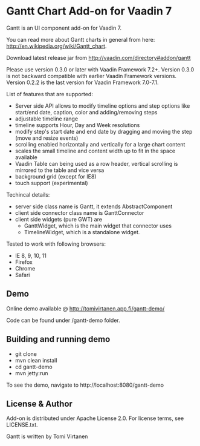 # Gantt Chart Add-on for Vaadin 7

Gantt is an UI component add-on for Vaadin 7.

You can read more about Gantt charts in general from here: http://en.wikipedia.org/wiki/Gantt_chart. 

Download latest release jar from http://vaadin.com/directory#addon/gantt

Please use version 0.3.0 or later with Vaadin Framework 7.2+. Version 0.3.0 is not backward compatible with earlier Vaadin Framework versions. 
Version 0.2.2 is the last version for Vaadin Framework 7.0-7.1.

List of features that are supported:
* Server side API allows to modify timeline options and step options like start/end date, caption, color and adding/removing steps
* adjustable timeline range
* timeline supports Hour, Day and Week resolutions 
* modify step's start date and end date by dragging and moving the step (move and resize events)
* scrolling enabled horizontally and vertically for a large chart content
* scales the small timeline and content width up to fit in the space available
* Vaadin Table can being used as a row header, vertical scrolling is mirrored to the table and vice versa
* background grid (except for IE8)
* touch support (experimental)

Techincal details:
* server side class name is Gantt, it extends AbstractComponent
* client side connector class name is GanttConnector
* client side widgets (pure GWT) are 
	* GanttWidget, which is the main widget that connector uses 
	* TimelineWidget, which is a standalone widget.

Tested to work with following browsers: 
* IE 8, 9, 10, 11
* Firefox
* Chrome
* Safari


## Demo

Online demo available @ http://tomivirtanen.app.fi/gantt-demo/

Code can be found under /gantt-demo folder.

## Building and running demo

* git clone <url of the Gantt repository>
* mvn clean install
* cd gantt-demo
* mvn jetty:run

To see the demo, navigate to http://localhost:8080/gantt-demo


## License & Author

Add-on is distributed under Apache License 2.0. For license terms, see LICENSE.txt.

Gantt is written by Tomi Virtanen

